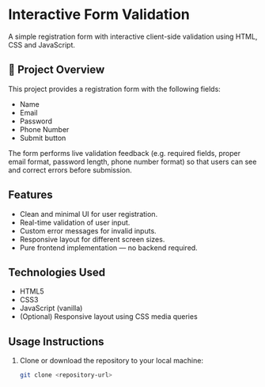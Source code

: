 # Interactive Form Validation

A simple registration form with interactive client-side validation using HTML, CSS and JavaScript.

## 📝 Project Overview

This project provides a registration form with the following fields:

- Name  
- Email  
- Password  
- Phone Number  
- Submit button  

The form performs live validation feedback (e.g. required fields, proper email format, password length, phone number format) so that users can see and correct errors before submission.

## Features

- Clean and minimal UI for user registration.  
- Real-time validation of user input.  
- Custom error messages for invalid inputs.  
- Responsive layout for different screen sizes.  
- Pure frontend implementation — no backend required.

## Technologies Used

- HTML5  
- CSS3  
- JavaScript (vanilla)  
- (Optional) Responsive layout using CSS media queries  

## Usage Instructions

1. Clone or download the repository to your local machine:  
   ```bash
   git clone <repository-url>
